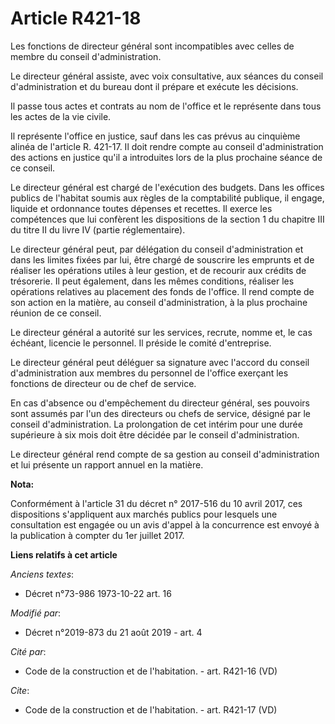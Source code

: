 # Article R421-18

Les fonctions de directeur général sont incompatibles avec celles de membre du conseil d'administration.

Le directeur général assiste, avec voix consultative, aux séances du conseil d'administration et du bureau dont il prépare et
exécute les décisions.

Il passe tous actes et contrats au nom de l'office et le représente dans tous les actes de la vie civile.

Il représente l'office en justice, sauf dans les cas prévus au cinquième alinéa de l'article R. 421-17. Il doit rendre compte
au conseil d'administration des actions en justice qu'il a introduites lors de la plus prochaine séance de ce conseil.

Le directeur général est chargé de l'exécution des budgets. Dans les offices publics de l'habitat soumis aux règles de la
comptabilité publique, il engage, liquide et ordonnance toutes dépenses et recettes. Il exerce les compétences que lui
confèrent les dispositions de la section 1 du chapitre III du titre II du livre IV (partie réglementaire).

Le directeur général peut, par délégation du conseil d'administration et dans les limites fixées par lui, être chargé de
souscrire les emprunts et de réaliser les opérations utiles à leur gestion, et de recourir aux crédits de trésorerie. Il peut
également, dans les mêmes conditions, réaliser les opérations relatives au placement des fonds de l'office. Il rend compte de
son action en la matière, au conseil d'administration, à la plus prochaine réunion de ce conseil.

Le directeur général a autorité sur les services, recrute, nomme et, le cas échéant, licencie le personnel. Il préside le
comité d'entreprise.

Le directeur général peut déléguer sa signature avec l'accord du conseil d'administration aux membres du personnel de
l'office exerçant les fonctions de directeur ou de chef de service.

En cas d'absence ou d'empêchement du directeur général, ses pouvoirs sont assumés par l'un des directeurs ou chefs de
service, désigné par le conseil d'administration. La prolongation de cet intérim pour une durée supérieure à six mois doit
être décidée par le conseil d'administration.

Le directeur général rend compte de sa gestion au conseil d'administration et lui présente un rapport annuel en la matière.

**Nota:**

Conformément à l'article 31 du décret n° 2017-516 du 10 avril 2017, ces dispositions s'appliquent aux marchés publics pour
lesquels une consultation est engagée ou un avis d'appel à la concurrence est envoyé à la publication à compter du 1er
juillet 2017.

**Liens relatifs à cet article**

_Anciens textes_:

  - Décret n°73-986 1973-10-22 art. 16

_Modifié par_:

  - Décret n°2019-873 du 21 août 2019 - art. 4

_Cité par_:

  - Code de la construction et de l'habitation. - art. R421-16 (VD)

_Cite_:

  - Code de la construction et de l'habitation. - art. R421-17 (VD)
